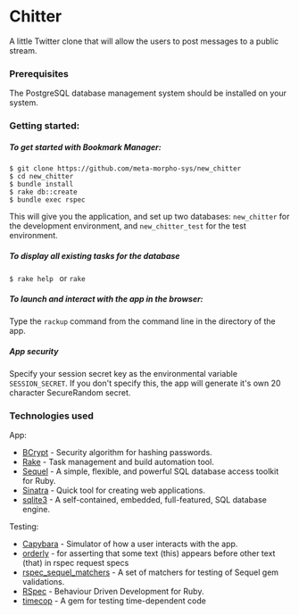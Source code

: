Chitter
=================

 A little Twitter clone that will allow the users to post messages to a public stream.

### Prerequisites

The PostgreSQL database management system should be installed on your system.

### Getting started:

##### To get started with Bookmark Manager:
 
 ```
 $ git clone https://github.com/meta-morpho-sys/new_chitter
 $ cd new_chitter
 $ bundle install
 $ rake db::create
 $ bundle exec rspec
 ```

This will give you the application, and set up two databases: `new_chitter` for the development environment, 
and `new_chitter_test` for the test environment.

#####   To display all existing tasks for the database 
 `$ rake help ` or `rake`
 
 
##### To launch and interact with the app in the browser:

Type the `rackup` command from the command line in the directory of the app.

##### App security
Specify your session secret key as the environmental variable `SESSION_SECRET`.
If you don't specify this, the app will generate it's own 20 character SecureRandom secret.

### Technologies used
App:
- [BCrypt](https://rubygems.org/gems/bcrypt/versions/3.1.11) - Security algorithm for hashing passwords.
- [Rake](https://github.com/ruby/rake) - Task management and build automation tool.
- [Sequel](https://github.com/jeremyevans/sequel ) -  A simple, flexible, and powerful SQL database access toolkit for Ruby. 
- [Sinatra](https://github.com/sinatra/sinatra) - Quick tool for creating web applications.
- [sqlite3](https://rubygems.org/gems/sqlite3/versions/1.3.11) - A self-contained, embedded, full-featured, SQL database engine. 

Testing:
- [Capybara](https://github.com/teamcapybara/capybara/blob/3.0_stable/README.md) - Simulator of how a user interacts with the app.
- [orderly](https://github.com/jmondo/orderly) - for asserting that some text (this) appears before other text (that) in rspec request specs
- [rspec_sequel_matchers](rspec_sequel_matcher) - A set of matchers for testing of Sequel gem validations. 
- [RSpec](https://github.com/rspec/rspec) - Behaviour Driven Development for Ruby.
- [timecop](https://github.com/travisjeffery/timecop) - A gem for testing time-dependent code
